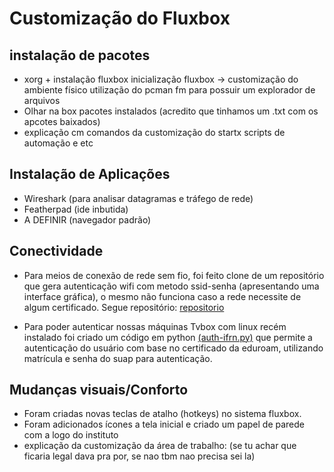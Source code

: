 # Customização do Fluxbox

## instalação de pacotes
- xorg + instalação fluxbox
inicialização fluxbox -> customização do ambiente físico
utilização do pcman fm para possuir um explorador de arquivos
- Olhar na box pacotes instalados (acredito que tinhamos um .txt com os apcotes baixados)
- explicação cm comandos da customização do startx scripts de automação e etc
  
## Instalação de Aplicações
- Wireshark (para analisar datagramas e tráfego de rede)
- Featherpad (ide inbutida)
- A DEFINIR (navegador padrão)

## Conectividade
- Para meios de conexão de rede sem fio, foi feito clone de um repositório que gera autenticação wifi com metodo ssid-senha (apresentando uma interface gráfica), o mesmo não funciona caso a rede necessite de algum certificado. Segue repositório: [repositorio](algo)

- Para poder autenticar nossas máquinas Tvbox com linux recém instalado foi criado um código em python [(auth-ifrn.py)](/scripts/auth-ifrn.py) que permite a autenticação do usuário com base no certificado da eduroam, utilizando matrícula e senha do suap para autenticação. 

## Mudanças visuais/Conforto

- Foram criadas novas teclas de atalho (hotkeys) no sistema fluxbox.
- Foram adicionados ícones a tela inicial e criado um papel de parede com a logo do instituto
- explicação da customização da área de trabalho: (se tu achar que ficaria legal dava pra por, se nao tbm  nao precisa sei la)

  
